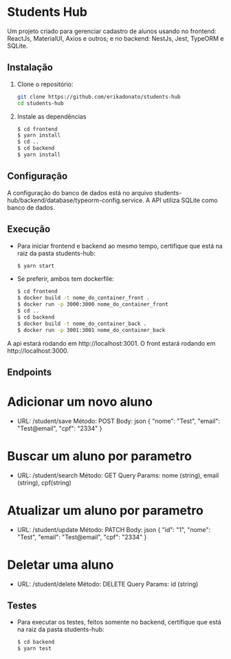 # Students Hub

Um projeto criado para gerenciar cadastro de alunos usando no frontend: ReactJs, MaterialUI, Axios e outros; e no backend: NestJs, Jest, TypeORM e SQLite.

## Instalação

1. Clone o repositório:
   ```bash
   git clone https://github.com/erikadonato/students-hub
   cd students-hub

2. Instale as dependências
   ```bash
   $ cd frontend
   $ yarn install
   $ cd .. 
   $ cd backend
   $ yarn install

## Configuração

A configuração do banco de dados está no arquivo students-hub/backend/database/typeorm-config.service. A API utiliza SQLite como banco de dados.


## Execução

- Para iniciar frontend e backend ao mesmo tempo, certifique que está na raiz da pasta students-hub:

   ```bash
   $ yarn start

- Se preferir, ambos tem dockerfile: 
   ```bash
   $ cd frontend
   $ docker build -t nome_do_container_front .
   $ docker run -p 3000:3000 nome_do_container_front 
   $ cd .. 
   $ cd backend
   $ docker build -t nome_do_container_back .
   $ docker run -p 3001:3001 nome_do_container_back 

A api estará rodando em http://localhost:3001.
O front estará rodando em http://localhost:3000.

## Endpoints

# Adicionar um novo aluno
- URL: /student/save
    Método: POST
    Body:
    json
    {
        "nome": "Test",
        "email": "Test@email",
        "cpf": "2334" 
    }

# Buscar um aluno por parametro
- URL: /student/search
    Método: GET
    Query Params: nome (string), email (string), cpf(string)
    

# Atualizar um aluno por parametro
- URL: /student/update
    Método: PATCH
    Body:
    json
    {
        "id": "1",
        "nome": "Test",
        "email": "Test@email",
        "cpf": "2334" 
    }

# Deletar uma aluno
- URL: /student/delete
    Método: DELETE
    Query Params: id (string)

## Testes

- Para executar os testes, feitos somente no backend, certifique que está na raiz da pasta students-hub:
    ```bash
   $ cd backend
   $ yarn test
